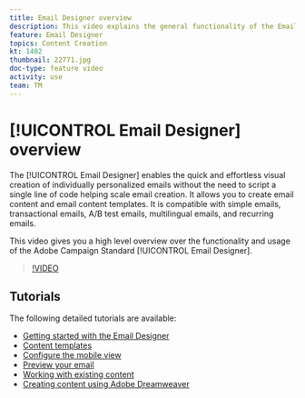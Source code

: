 ```yaml
---
title: Email Designer overview
description: This video explains the general functionality of the Email Designer and how to design an email from scratch.This page lists all available feature videos for the Adobe Campaign email designer
feature: Email Designer 
topics: Content Creation
kt: 1402
thumbnail: 22771.jpg
doc-type: feature video
activity: use
team: TM
---
```


# [!UICONTROL Email Designer] overview

The [!UICONTROL Email Designer] enables the quick and effortless visual creation of individually personalized emails without the need to script a single line of code helping scale email creation. It allows you to create email content and email content templates. It is compatible with simple emails, transactional emails, A/B test emails, multilingual emails, and recurring emails.  

This video gives you a high level overview over the functionality and usage of the Adobe Campaign Standard [!UICONTROL Email Designer].

>[!VIDEO](https://video.tv.adobe.com/v/22771?quality=12)

## Tutorials

The following detailed tutorials are available:

* [Getting started with the Email Designer](/help/designing-content/email-designer/getting-started-with-the-email-designer.md)
* [Content templates](/help/designing-content/email-designer/email-content-templates.md)
* [Configure the mobile view](/help/designing-content/email-designer/configure-the-mobile-view.md)
* [Preview your email](/help/designing-content/email-designer/preview-your-email.md)
* [Working with existing content](/help/designing-content/email-designer/working-with-existing-content.md)
* [Creating content using Adobe Dreamweaver](/help/designing-content/email-designer/dreamweaver-integration.md)
